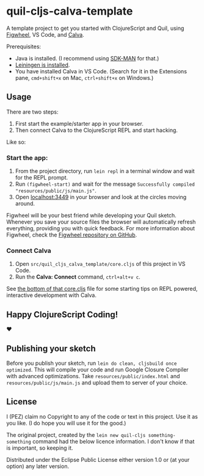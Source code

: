 # quil-cljs-calva-template

A template project to get you started with ClojureScript and Quil, using [Figwheel](https://github.com/bhauman/lein-figwheel), VS Code, and [Calva](https://github.com/BetterThanTomorrow/calva).

Prerequisites:

* Java is installed. (I recommend using [SDK-MAN](https://sdkman.io) for that.)
* [Leiningen is installed](https://leiningen.org/#install).
* You have installed Calva in VS Code. (Search for it in the Extensions pane, `cmd+shift+x` on Mac, `ctrl+shift+x` on Windows.)

## Usage

There are two steps:

1. First start the example/starter app in your browser.
1. Then connect Calva to the ClojureScript REPL and start hacking.

Like so:

### Start the app:

1. From the project directory, run `lein repl` in a terminal window and wait for the REPL prompt.
1. Run `(figwheel-start)` and wait for the message `Successfully compiled "resources/public/js/main.js"`.
1. Open [localhost:3449](http://localhost:3449) in your browser and look at the circles moving around.

Figwheel will be your best friend while developing your Quil sketch. Whenever you save your source files the browser will automatically refresh everything, providing you with quick feedback. For more information about Figwheel, check the [Figwheel repository on GitHub](https://github.com/bhauman/lein-figwheel).


### Connect Calva

1. Open `src/quil_cljs_calva_template/core.cljs` of this project in VS Code.
2. Run the **Calva: Connect** command, `ctrl+alt+v c`.

See [the bottom of that core.cljs](https://github.com/PEZ/quil-cljs-calva-template/blob/master/src/quil_cljs_calva_template/core.cljs#L50) file for some starting tips on REPL powered, interactive development with Calva.


## Happy ClojureScript Coding!

❤️

## Publishing your sketch

Before you publish your sketch, run `lein do clean, cljsbuild once optimized`. This will compile your code and run Google Closure Compiler with advanced optimizations. Take `resources/public/index.html` and `resources/public/js/main.js` and upload them to server of your choice.

## License

I (PEZ) claim no Copyright to any of the code or text in this project. Use it as you like. (I do hope you will use it for the good.)

The original project, created by the `lein new quil-cljs something-something` command had the below licence information. I don't know if that is important, so keeping it.

Distributed under the Eclipse Public License either version 1.0 or (at
your option) any later version.
